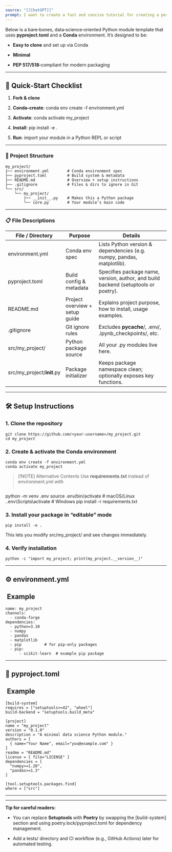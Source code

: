 ```yaml
---
source: "[[ChatGPT]]"
prompt: I want to create a fast and concise tutorial for creating a personal python project as a module that is easy to upload to GitHub, clone, and setup within a conda virtual environment. I want the project to use pyproject.toml and I want it to be as bare-bones as possible so that non-programmers can get started with their module (data science oriented). So, I want a solid markdown document that has a visualized project structure tree, with descriptions for what specific project files do (ie a condo env.yml file, the pyproject.toml, etc.) and a description of how to get it up and running. It should be easy to skim, but contain details for careful readers with more time
---
```


Below is a bare‑bones, data‑science‑oriented Python module template that uses **pyproject.toml** and a **Conda** environment. It’s designed to be:

- **Easy to clone** and set up via Conda
    
- **Minimal** 
    
- **PEP 517/518**‑compliant for modern packaging
    

---
## **📌 Quick‑Start Checklist**

1. **Fork & clone**
    
2. **Conda‑create**: conda env create -f environment.yml
    
3. **Activate**: conda activate my_project
    
4. **Install**: pip install -e .
    
5. **Run**: import your module in a Python REPL or script

---

### **📁 Project Structure**

```
my_project/
├── environment.yml        # Conda environment spec
├── pyproject.toml         # Build system & metadata
├── README.md              # Overview + setup instructions
├── .gitignore             # Files & dirs to ignore in Git
└── src/
    └── my_project/
        ├── __init__.py    # Makes this a Python package
        └── core.py        # Your module’s main code
```

  

---

### **📋 File Descriptions**

|**File / Directory**|**Purpose**|**Details**|
|---|---|---|
|environment.yml|Conda env spec|Lists Python version & dependencies (e.g. numpy, pandas, matplotlib).|
|pyproject.toml|Build config & metadata|Specifies package name, version, author, and build backend (setuptools or poetry).|
|README.md|Project overview + setup guide|Explains project purpose, how to install, usage examples.|
|.gitignore|Git ignore rules|Excludes __pycache__/, .env/, .ipynb_checkpoints/, etc.|
|src/my_project/|Python package source|All your .py modules live here.|
|src/my_project/__init__.py|Package initializer|Keeps package namespace clean; optionally exposes key functions.|

  

---

## **🛠️ Setup Instructions**

  

### **1. Clone the repository**

```
git clone https://github.com/<your‑username>/my_project.git
cd my_project
```

### **2. Create & activate the Conda environment**

```
conda env create -f environment.yml
conda activate my_project
```


> [!NOTE] Alternative
> Contents
> Use **requirements.txt** instead of environment.yml with
> ```
python -m venv .env
source .env/bin/activate      # macOS/Linux
.\.env\Scripts\activate       # Windows
pip install -r requirements.txt


### **3. Install your package in “editable” mode**

```
pip install -e .
```

This lets you modify src/my_project/ and see changes immediately.

### **4. Verify installation**

```
python -c "import my_project; print(my_project.__version__)"
```

  

---

## **⚙️** **environment.yml**

##  **Example**

```
name: my_project
channels:
  - conda-forge
dependencies:
  - python=3.10
  - numpy
  - pandas
  - matplotlib
  - pip          # for pip‑only packages
  - pip:
      - scikit-learn  # example pip package
```

  

---

## **📐** **pyproject.toml**

##  **Example**

```
[build-system]
requires = ["setuptools>=42", "wheel"]
build-backend = "setuptools.build_meta"

[project]
name = "my_project"
version = "0.1.0"
description = "A minimal data science Python module."
authors = [
  { name="Your Name", email="you@example.com" }
]
readme = "README.md"
license = { file="LICENSE" }
dependencies = [
  "numpy>=1.20",
  "pandas>=1.3"
]

[tool.setuptools.packages.find]
where = ["src"]
```

  

---



---

**Tip for careful readers:**

- You can replace **Setuptools** with **Poetry** by swapping the [build-system] section and using poetry.lock/pyproject.toml for dependency management.
    
- Add a tests/ directory and CI workflow (e.g., GitHub Actions) later for automated testing.